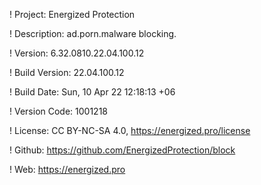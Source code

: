 ! Project: Energized Protection

! Description: ad.porn.malware blocking.

! Version: 6.32.0810.22.04.100.12

! Build Version: 22.04.100.12

! Build Date: Sun, 10 Apr 22 12:18:13 +06

! Version Code: 1001218

! License: CC BY-NC-SA 4.0, https://energized.pro/license

! Github: https://github.com/EnergizedProtection/block

! Web: https://energized.pro
